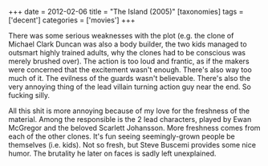 +++
date = 2012-02-06
title = "The Island (2005)"
[taxonomies]
tags = ['decent']
categories = ['movies']
+++

There was some serious weaknesses with the plot (e.g. the clone of
Michael Clark Duncan was also a body builder, the two kids managed to
outsmart highly trained adults, why the clones had to be conscious was
merely brushed over). The action is too loud and frantic, as if the
makers were concerned that the excitement wasn't enough. There's also
way too much of it. The evilness of the guards wasn't believable.
There's also the very annoying thing of the lead villain turning action
guy near the end. So fucking silly.

All this shit is more annoying because of my love for the freshness of
the material. Among the responsible is the 2 lead characters, played by
Ewan McGregor and the beloved Scarlett Johansson. More freshness comes
from each of the other clones. It's fun seeing seemingly-grown people
be themselves (i.e. kids). Not so fresh, but Steve Buscemi provides some
nice humor. The brutality he later on faces is sadly left unexplained.
